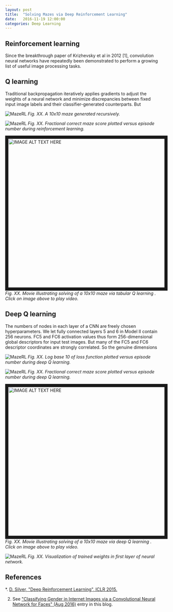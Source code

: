 ```yaml
---
layout: post
title:  "Solving Mazes via Deep Reinforcement Learning"
date:   2016-11-19 12:00:00
categories: Deep Learning
---
```


## Reinforcement learning

Since the breakthrough paper of Krizhevsky et al in 2012 [1], convolution
neural networks have repeatedly been demonstrated to perform a growing list
of useful image processing tasks. 




## Q learning

Traditional backpropagation iteratively applies gradients to adjust the
weights of a neural network and minimize discrepancies between fixed input
image labels and their classifier-generated counterparts.  But

![MazeRL]({{site.url}}/blog/images/maze_rl/empty_maze.png)
*Fig. XX. A 10x10 maze generated recursively.*

![MazeRL]({{site.url}}/blog/images/maze_rl/Qmap_score_history.jpg)
*Fig. XX. Fractional correct maze score plotted versus episode number
during reinforcement learning.*

<a href="http://www.youtube.com/watch?feature=player_embedded&v=QXr8LJHTpNE"
target="_blank"><img src="http://img.youtube.com/vi/QXr8LJHTpNE/0.jpg"
alt="IMAGE ALT TEXT HERE" width="720" height="480" border="10" /></a>
*Fig. XX.  Movie illustrating solving of a 10x10 maze via tabular Q learning .  Click on image above to play video.*




## Deep Q learning

The numbers of nodes in each layer of a CNN are freely chosen
hyperparameters.  We let fully connected layers 5 and 6 in Model II contain
256 neurons.  FC5 and FC6 activation values thus form 256-dimensional
global descriptors for input test images.  But many of the FC5 and FC6
descriptor coordinates are strongly correlated.  So the genuine dimensions

![MazeRL]({{site.url}}/blog/images/maze_rl/log10_losses_history.jpg)
*Fig. XX. Log base 10 of loss function plotted versus episode number during
deep Q learning.*

![MazeRL]({{site.url}}/blog/images/maze_rl/Qmap_score_history.jpg)
*Fig. XX. Fractional correct maze score plotted versus episode number
during deep Q learning.*

<a href="http://www.youtube.com/watch?feature=player_embedded&v=KW0X0gB1B2I"
target="_blank"><img src="http://img.youtube.com/vi/KW0X0gB1B2I/0.jpg"
alt="IMAGE ALT TEXT HERE" width="720" height="480" border="10" /></a>
*Fig. XX.  Movie illustrating solving of a 10x10 maze via deep Q learning .  Click on image above to play video.*


![MazeRL]({{site.url}}/blog/images/maze_rl/trained_padded_weights.png)
*Fig. XX. Visualization of trained weights in first layer of neural
network.*

## References

*.  [D. Silver, "Deep Reinforcement Learning", ICLR 2015.](http://www.iclr.cc/lib/exe/fetch.php?media=iclr2015:silver-iclr2015.pdf)

2.  See ["Classifying Gender in Internet Images via a Convolutional Neural
Network for Faces" (Aug 2016)](http://petercho.github.io/blog//deep/learning/2016/08/09/cvml.html) entry in this blog.

